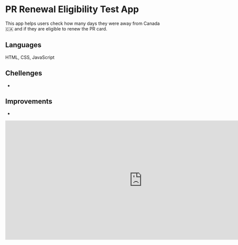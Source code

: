 # PR Renewal Eligibility Test App
This app helps users check how many days they were away from Canada 🇨🇦 and if they are eligible to renew the PR card.

## Languages
HTML, CSS, JavaScript

## Chellenges
- 

## Improvements
- 


<iframe
  src="https://carbon.now.sh/embed?bg=rgba%28171%2C+184%2C+195%2C+1%29&t=a11y-dark&wt=none&l=javascript&width=680&ds=true&dsyoff=20px&dsblur=68px&wc=true&wa=true&pv=56px&ph=56px&ln=false&fl=1&fm=Hack&fs=14px&lh=133%25&si=false&es=2x&wm=false&code=const%2520pluckDeep%2520%253D%2520key%2520%253D%253E%2520obj%2520%253D%253E%2520key.split%28%27.%27%29.reduce%28%28accum%252C%2520key%29%2520%253D%253E%2520accum%255Bkey%255D%252C%2520obj%29%250A%250Aconst%2520compose%2520%253D%2520%28...fns%29%2520%253D%253E%2520res%2520%253D%253E%2520fns.reduce%28%28accum%252C%2520next%29%2520%253D%253E%2520next%28accum%29%252C%2520res%29%250A%250Aconst%2520unfold%2520%253D%2520%28f%252C%2520seed%29%2520%253D%253E%2520%257B%250A%2520%2520const%2520go%2520%253D%2520%28f%252C%2520seed%252C%2520acc%29%2520%253D%253E%2520%257B%250A%2520%2520%2520%2520const%2520res%2520%253D%2520f%28seed%29%250A%2520%2520%2520%2520return%2520res%2520%253F%2520go%28f%252C%2520res%255B1%255D%252C%2520acc.concat%28%255Bres%255B0%255D%255D%29%29%2520%253A%2520acc%250A%2520%2520%257D%250A%2520%2520return%2520go%28f%252C%2520seed%252C%2520%255B%255D%29%250A%257D"
  style="width: 860px; height: 376px; border:0; transform: scale(1); overflow:hidden;"
  sandbox="allow-scripts allow-same-origin">
</iframe>
